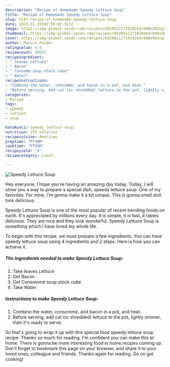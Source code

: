 ```yaml
---
description: "Recipe of Homemade Speedy Lettuce Soup"
title: "Recipe of Homemade Speedy Lettuce Soup"
slug: 4147-recipe-of-homemade-speedy-lettuce-soup
date: 2021-12-15T02:50:07.317Z
image: https://img-global.cpcdn.com/recipes/6020611271819264/680x482cq70/speedy-lettuce-soup-recipe-main-photo.jpg
thumbnail: https://img-global.cpcdn.com/recipes/6020611271819264/680x482cq70/speedy-lettuce-soup-recipe-main-photo.jpg
cover: https://img-global.cpcdn.com/recipes/6020611271819264/680x482cq70/speedy-lettuce-soup-recipe-main-photo.jpg
author: Marvin Palmer
ratingvalue: 4.9
reviewcount: 20551
recipeingredient:
- " leaves Lettuce"
- " Bacon"
- " Consomm soup stock cube"
- " Water"
recipeinstructions:
- "Combine the water, consommé, and bacon in a pot, and heat."
- "Before serving, add cut (or shredded) lettuce to the pot, lightly simmer, then it&#39;s ready to serve."
categories:
- Recipe
tags:
- speedy
- lettuce
- soup

katakunci: speedy lettuce soup 
nutrition: 255 calories
recipecuisine: American
preptime: "PT40M"
cooktime: "PT59M"
recipeyield: "3"
recipecategory: Lunch

---
```



![Speedy Lettuce Soup](https://img-global.cpcdn.com/recipes/6020611271819264/680x482cq70/speedy-lettuce-soup-recipe-main-photo.jpg)

Hey everyone, I hope you're having an amazing day today. Today, I will show you a way to prepare a special dish, speedy lettuce soup. One of my favorites. For mine, I'm gonna make it a bit unique. This is gonna smell and look delicious.



Speedy Lettuce Soup is one of the most popular of recent trending foods on earth. It's appreciated by millions every day. It is simple, it is fast, it tastes delicious. They are nice and they look wonderful. Speedy Lettuce Soup is something which I have loved my whole life.


To begin with this recipe, we must prepare a few ingredients. You can have speedy lettuce soup using 4 ingredients and 2 steps. Here is how you can achieve it.

<!--inarticleads1-->

##### The ingredients needed to make Speedy Lettuce Soup:

1. Take  leaves Lettuce
1. Get  Bacon
1. Get  Consommé soup stock cube
1. Take  Water




<!--inarticleads2-->

##### Instructions to make Speedy Lettuce Soup:

1. Combine the water, consommé, and bacon in a pot, and heat.
1. Before serving, add cut (or shredded) lettuce to the pot, lightly simmer, then it&#39;s ready to serve.




So that's going to wrap it up with this special food speedy lettuce soup recipe. Thanks so much for reading. I'm confident you can make this at home. There is gonna be more interesting food in home recipes coming up. Don't forget to bookmark this page on your browser, and share it to your loved ones, colleague and friends. Thanks again for reading. Go on get cooking!
